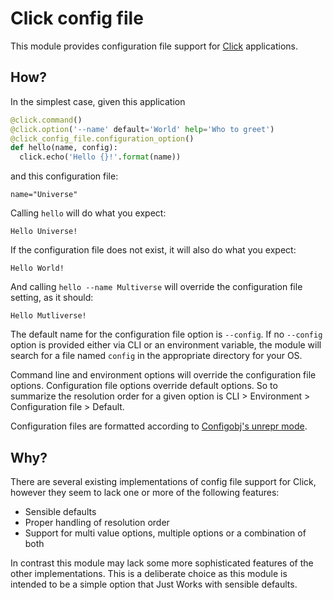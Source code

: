 Click config file
=================

This module provides configuration file support for
[Click](http://click.pocoo.org/5/) applications.

How?
----

In the simplest case, given this application

```python
@click.command()
@click.option('--name' default='World' help='Who to greet')
@click_config_file.configuration_option()
def hello(name, config):
  click.echo('Hello {}!'.format(name))
```

and this configuration file:

```
name="Universe"
```

Calling `hello` will do what you expect:

```
Hello Universe!
```

If the configuration file does not exist, it will also do what you expect:

```
Hello World!
```

And calling `hello --name Multiverse` will override the configuration file
setting, as it should:

```
Hello Mutliverse!
```

The default name for the configuration file option is `--config`.
If no `--config` option is provided either via CLI or an environment
variable, the module will search for a file named `config` in the
appropriate directory for your OS.

Command line and environment options will override the configuration
file options. Configuration file options override default options. So to
summarize the resolution order for a given option is
CLI > Environment > Configuration file > Default.

Configuration files are formatted according to
[Configobj's unrepr mode](http://configobj.readthedocs.io/en/latest/configobj.html#unrepr-mode).

Why?
----

There are several existing implementations of config file support for Click,
however they seem to lack one or more of the following features:

* Sensible defaults
* Proper handling of resolution order
* Support for multi value options, multiple options or a combination of both

In contrast this module may lack some more sophisticated features of the
other implementations. This is a deliberate choice as this module is intended
to be a simple option that Just Works with sensible defaults.
